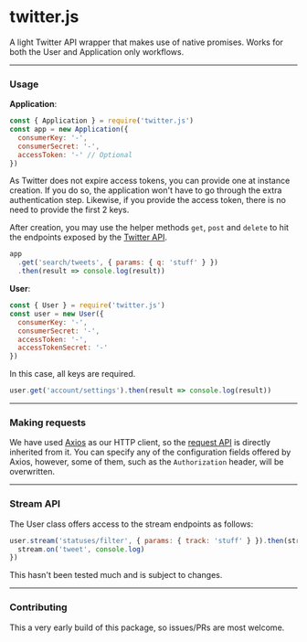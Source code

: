 # twitter.js

A light Twitter API wrapper that makes use of native promises.
Works for both the User and Application only workflows.

---

### Usage

**Application**:

```js
const { Application } = require('twitter.js')
const app = new Application({
  consumerKey: '-',
  consumerSecret: '-',
  accessToken: '-' // Optional
})
```

As Twitter does not expire access tokens, you can provide one at instance creation.
If you do so, the application won't have to go through the extra authentication step.
Likewise, if you provide the access token, there is no need to provide the first 2 keys.

After creation, you may use the helper methods `get`, `post` and `delete` to hit the endpoints
exposed by the [Twitter API](https://developer.twitter.com/en/docs/api-reference-index).

```js
app
  .get('search/tweets', { params: { q: 'stuff' } })
  .then(result => console.log(result))
```

**User**:

```js
const { User } = require('twitter.js')
const user = new User({
  consumerKey: '-',
  consumerSecret: '-',
  accessToken: '-',
  accessTokenSecret: '-'
})
```

In this case, all keys are required.

```js
user.get('account/settings').then(result => console.log(result))
```

---

### Making requests

We have used [Axios](https://github.com/axios/axios) as our HTTP client, so the [request API](https://github.com/axios/axios#request-config)
is directly inherited from it. You can specify any of the configuration fields offered by Axios, however, some of them, such as the `Authorization` header,
will be overwritten.

---

### Stream API

The User class offers access to the stream endpoints as follows:

```js
user.stream('statuses/filter', { params: { track: 'stuff' } }).then(stream => {
  stream.on('tweet', console.log)
})
```

This hasn't been tested much and is subject to changes.

---

### Contributing

This a very early build of this package, so issues/PRs are most welcome.
